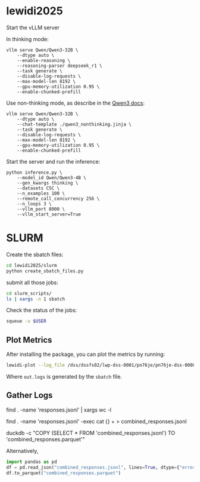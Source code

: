 # lewidi2025

Start the vLLM server

In thinking mode:

```shell
vllm serve Qwen/Qwen3-32B \
    --dtype auto \
    --enable-reasoning \
    --reasoning-parser deepseek_r1 \
    --task generate \
    --disable-log-requests \
    --max-model-len 8192 \
    --gpu-memory-utilization 0.95 \
    --enable-chunked-prefill
```

Use non-thinking mode, as describe in the [Qwen3 docs](https://qwen.readthedocs.io/en/latest/deployment/vllm.html#thinking-non-thinking-modes):

```shell
vllm serve Qwen/Qwen3-32B \
    --dtype auto \
    --chat-template ./qwen3_nonthinking.jinja \
    --task generate \
    --disable-log-requests \
    --max-model-len 8192 \
    --gpu-memory-utilization 0.95 \
    --enable-chunked-prefill
```

Start the server and run the inference:

```shell
python inference.py \
    --model_id Qwen/Qwen3-4B \
    --gen_kwargs thinking \
    --datasets CSC \
    --n_examples 100 \
    --remote_call_concurrency 256 \
    --n_loops 3 \
    --vllm_port 8000 \
    --vllm_start_server=True
```

# SLURM
Create the sbatch files:

```bash
cd lewidi2025/slurm
python create_sbatch_files.py
```

submit all those jobs:

```bash
cd slurm_scripts/
ls | xargs -n 1 sbatch
```

Check the status of the jobs:

```bash
squeue -u $USER
```

## Plot Metrics

After installing the package, you can plot the metrics by running:

```bash
lewidi-plot --log_file /dss/dssfs02/lwp-dss-0001/pn76je/pn76je-dss-0000/lewidi-data/sbatch/di38bec/Qwen_Qwen3-32B_thinking/out.logs
```

Where `out.logs` is generated by the `sbatch` file.

## Gather Logs

find . -name 'responses.jsonl' | xargs wc -l

find . -name 'responses.jsonl' -exec cat {} + > combined_responses.jsonl

duckdb -c "COPY (SELECT * FROM 'combined_responses.jsonl') TO 'combined_responses.parquet'"

Alternatively,

```python
import pandas as pd
df = pd.read_json("combined_responses.jsonl", lines=True, dtype={"error": "string"})
df.to_parquet("combined_responses.parquet")
```
